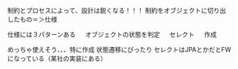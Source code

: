 制約とプロセスによって、設計は鋭くなる！！！
制約をオブジェクトに切り出したもの＝＞仕様

仕様には３パターンある
　 オブジェクトの状態を判定
　 セレクト
　 作成

めっちゃ使えそう、、、特に作成
状態遷移にぴったり
セレクトはJPAとかだとFWになっている（某社の実装にある）

